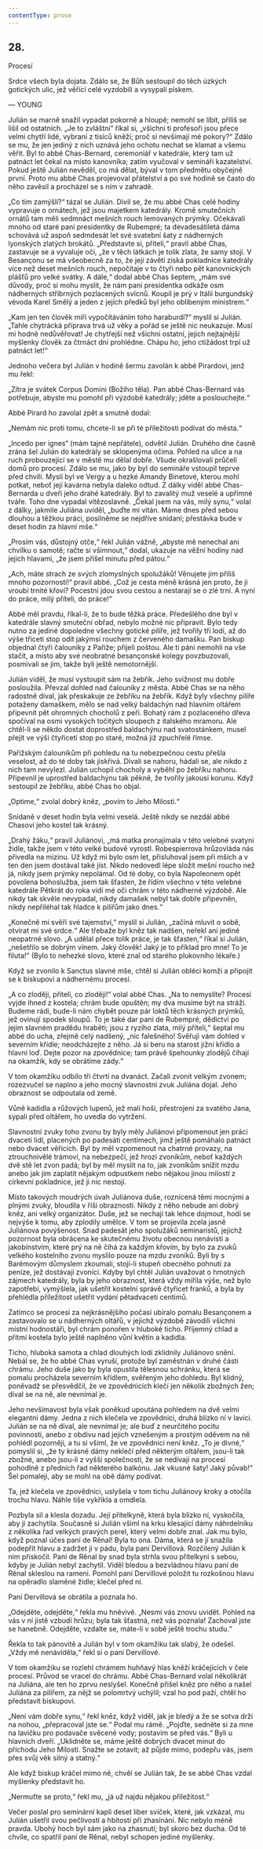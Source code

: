 ```yaml
---
contentType: prose
---
```


## 28.  
Procesí

Srdce všech byla dojata. Zdálo se, že Bůh sestoupil do těch úzkých gotických ulic, jež věřící celé vyzdobili a vysypali pískem.

— YOUNG

Julián se marně snažil vypadat pokorně a hloupě; nemohl se líbit, příliš se lišil od ostatních. „Je to zvláštní“ říkal si, „všichni ti profesoři jsou přece velmi chytří lidé, vybraní z tisíců kněží; proč si nevšímají mé pokory?“ Zdálo se mu, že jen jediný z nich uznává jeho ochotu nechat se klamat a všemu věřit. Byl to abbé Chas-Bernard, ceremoniář v katedrále, který tam už patnáct let čekal na místo kanovníka; zatím vyučoval v semináři kazatelství. Pokud ještě Julián nevěděl, co má dělat, býval v tom předmětu obyčejně první. Proto mu abbé Chas projevoval přátelství a po své hodině se často do něho zavěsil a procházel se s ním v zahradě.

„Co tím zamýšlí?“ tázal se Julián. Divil se, že mu abbé Chas celé hodiny vypravuje o ornátech, jež jsou majetkem katedrály. Kromě smutečních ornátů tam měli sedmnáct mešních rouch lemovaných prýmky. Očekávali mnoho od staré paní presidentky de Rubempré; ta devadesátiletá dáma schovává už aspoň sedmdesát let své svatební šaty z nádherných lyonských zlatých brokátů. „Představte si, příteli,“ pravil abbé Chas, zastavuje se a vyvaluje oči, „že v těch látkách je tolik zlata, že samy stojí. V Besançonu se má všeobecně za to, že její závětí získá pokladnice katedrály více než deset mešních rouch, nepočítaje v to čtyři nebo pět kanovnických plášťů pro velké svátky. A dále,“ dodal abbé Chas šeptem, „mám své důvody, proč si mohu myslit, že nám paní presidentka odkáže osm nádherných stříbrných pozlacených svícnů. Koupil je prý v Itálii burgundský vévoda Karel Smělý a jeden z jejích předků byl jeho oblíbeným ministrem.“

„Kam jen ten člověk míří vypočítáváním toho haraburdí?“ myslil si Julián. „Tahle chytrácká příprava trvá už věky a pořád se ještě nic neukazuje. Musí mi hodně nedůvěřovat! Je chytřejší než všichni ostatní, jejich nejtajnější myšlenky člověk za čtrnáct dní prohlédne. Chápu ho, jeho ctižádost trpí už patnáct let!“

Jednoho večera byl Julián v hodině šermu zavolán k abbé Pirardovi, jenž mu řekl:

„Zítra je svátek Corpus Domini (Božího těla). Pan abbé Chas-Bernard vás potřebuje, abyste mu pomohl při výzdobě katedrály; jděte a poslouchejte.“

Abbé Pirard ho zavolal zpět a smutně dodal:

„Nemám nic proti tomu, chcete-li se při té příležitosti podívat do města.“

„Incedo per ignes“ (mám tajné nepřátele), odvětil Julián. Druhého dne časně zrána šel Julián do katedrály se sklopenýma očima. Pohled na ulice a na ruch probouzející se v městě mu dělal dobře. Všude okrašlovali průčelí domů pro procesí. Zdálo se mu, jako by byl do semináře vstoupil teprve před chvílí. Myslí byl ve Vergy a u hezké Amandy Binetové, kterou mohl potkat, neboť její kavárna nebyla daleko odtud. Z dálky viděl abbé Chas-Bernarda u dveří jeho drahé katedrály. Byl to zavalitý muž veselé a upřímné tváře. Toho dne vypadal vítězoslavně. „Čekal jsem na vás, milý synu,“ volal z dálky, jakmile Juliána uviděl, „buďte mi vítán. Máme dnes před sebou dlouhou a těžkou práci, posilněme se nejdříve snídaní; přestávka bude v deset hodin za hlavní mše.“

„Prosím vás, důstojný otče,“ řekl Julián vážně, „abyste mě nenechal ani chvilku o samotě; račte si všimnout,“ dodal, ukazuje na věžní hodiny nad jejich hlavami, „že jsem přišel minutu před pátou.“

„Ach, máte strach ze svých zlomyslných spolužáků! Věnujete jim příliš mnoho pozornosti!“ pravil abbé. „Což je cesta méně krásná jen proto, že ji vroubí trnité křoví? Pocestní jdou svou cestou a nestarají se o zlé trní. A nyní do práce, milý příteli, do práce!“

Abbé měl pravdu, říkal-li, že to bude těžká práce. Předešlého dne byl v katedrále slavný smuteční obřad, nebylo možné nic připravit. Bylo tedy nutno za jediné dopoledne všechny gotické pilíře, jež tvořily tři lodi, až do výše třiceti stop odít jakýmsi rouchem z červeného damašku. Pan biskup objednal čtyři čalouníky z Paříže; přijeli poštou. Ale ti páni nemohli na vše stačit, a místo aby své neobratné besançonské kolegy povzbuzovali, posmívali se jim, takže byli ještě nemotornější.

Julián viděl, že musí vystoupit sám na žebřík. Jeho svižnost mu dobře posloužila. Převzal dohled nad čalouníky z města. Abbé Chas se na něho radostně díval, jak přeskakuje ze žebříku na žebřík. Když byly všechny pilíře potaženy damaškem, mělo se nad velký baldachýn nad hlavním oltářem připevnit pět ohromných chocholů z peří. Bohatý rám z pozlaceného dřeva spočíval na osmi vysokých točitých sloupech z italského mramoru. Ale chtěl-li se někdo dostat doprostřed baldachýnu nad svatostánkem, musel přejít ve výši čtyřiceti stop po staré, možná již zpuchřelé římse.

Pařížským čalouníkům při pohledu na tu nebezpečnou cestu přešla veselost, až do té doby tak jiskřivá. Dívali se nahoru, hádali se, ale nikdo z nich tam nevylezl. Julián uchopil chocholy a vyběhl po žebříku nahoru. Připevnil je uprostřed baldachýnu tak pěkně, že tvořily jakousi korunu. Když sestoupil ze žebříku, abbé Chas ho objal.

„Optime,“ zvolal dobrý kněz, „povím to Jeho Milosti.“

Snídaně v deset hodin byla velmi veselá. Ještě nikdy se nezdál abbé Chasovi jeho kostel tak krásný.

„Drahý žáku,“ pravil Juliánovi, „má matka pronajímala v této velebné svatyni židle, takže jsem v této velké budově vyrostl. Robespierrova hrůzovláda nás přivedla na mizinu. Už když mi bylo osm let, přisluhoval jsem při mších a v ten den jsem dostával také jíst. Nikdo nedovedl lépe složit mešní roucho než já, nikdy jsem prýmky nepolámal. Od té doby, co byla Napoleonem opět povolena bohoslužba, jsem tak šťasten, že řídím všechno v této velebné katedrále Pětkrát do roka vidí mé oči chrám v této nádherné výzdobě. Ale nikdy tak skvěle nevypadal, nikdy damašek nebyl tak dobře připevněn, nikdy nepřiléhal tak hladce k pilířům jako dnes.“

„Konečně mi svěří své tajemství,“ myslil si Julián, „začíná mluvit o sobě, otvírat mi své srdce.“ Ale třebaže byl kněz tak nadšen, neřekl ani jediné neopatrné slovo. „A udělal přece tolik práce, je tak šťasten,“ říkal si Julián, „nešetřilo se dobrým vínem. Jaký člověk! Jaký je to příklad pro mne! To je filuta!“ (Bylo to nehezké slovo, které znal od starého plukovního lékaře.)

Když se zvonilo k Sanctus slavné mše, chtěl si Julián obléci komži a připojit se k biskupovi a nádhernému procesí.

„A co zloději, příteli, co zloději!“ volal abbé Chas. „Na to nemyslíte? Procesí vyjde ihned z kostela; chrám bude opuštěn; my dva musíme být na stráži. Budeme rádi, bude-li nám chybět pouze pár loktů těch krásných prýmků, jež ovinují spodek sloupů. To je také dar paní de Rubempré, dědictví po jejím slavném pradědu hraběti; jsou z ryzího zlata, milý příteli,“ šeptal mu abbé do ucha, zřejmě celý nadšený, „nic falešného! Svěřuji vám dohled v severním křídle; neodcházejte z něho. Já si beru na starost jižní křídlo a hlavní loď. Dejte pozor na zpovědnice; tam právě špehounky zlodějů číhají na okamžik, kdy se obrátíme zády.“

V tom okamžiku odbilo tři čtvrti na dvanáct. Začali zvonit velkým zvonem; rozezvučel se naplno a jeho mocný slavnostní zvuk Juliána dojal. Jeho obraznost se odpoutala od země.

Vůně kadidla a růžových lupenů, jež malí hoši, přestrojení za svatého Jana, sypali před oltářem, ho uvedla do vytržení.

Slavnostní zvuky toho zvonu by byly měly Juliánovi připomenout jen práci dvaceti lidí, placených po padesáti centimech, jimž ještě pomáhalo patnáct nebo dvacet věřících. Byl by měl vzpomenout na chatrné provazy, na ztrouchnivělé trámoví, na nebezpečí, jež hrozí zvoníkům, neboť každých dvě stě let zvon padá; byl by měl myslit na to, jak zvoníkům snížit mzdu anebo jak jim zaplatit nějakým odpustkem nebo nějakou jinou milostí z církevní pokladnice, jež ji nic nestojí.

Místo takových moudrých úvah Juliánova duše, roznícená těmi mocnými a plnými zvuky, bloudila v říši obraznosti. Nikdy z něho nebude ani dobrý kněz, ani velký organizátor. Duše, jež se nechají tak lehce dojmout, hodí se nejvýše k tomu, aby zplodily umělce. V tom se projevila zcela jasně Juliánova povýšenost. Snad padesát jeho spolužáků seminaristů, jejichž pozornost byla obrácena ke skutečnému životu obecnou nenávistí a jakobínstvím, které prý na ně číhá za každým křovím, by bylo za zvuků velkého kostelního zvonu myslilo pouze na mzdu zvoníků. Byli by s Barêmovým důmyslem zkoumali, stojí-li stupeň obecného pohnutí za peníze, jež dostávají zvoníci. Kdyby byl chtěl Julián uvažovat o hmotných zájmech katedrály, byla by jeho obraznost, která vždy mířila výše, než bylo zapotřebí, vymýšlela, jak ušetřit kostelní správě čtyřicet franků, a byla by přehlédla příležitost ušetřit vydání pětadvaceti centimů.

Zatímco se procesí za nejkrásnějšího počasí ubíralo pomalu Besançonem a zastavovalo se u nádherných oltářů, v jejichž výzdobě závodili všichni místní hodnostáři, byl chrám ponořen v hluboké ticho. Příjemný chlad a přítmí kostela bylo ještě naplněno vůní květin a kadidla.

Ticho, hluboká samota a chlad dlouhých lodí zklidnily Juliánovo snění. Nebál se, že ho abbé Chas vyruší, protože byl zaměstnán v druhé části chrámu. Jeho duše jako by byla opustila tělesnou schránku, která se pomalu procházela severním křídlem, svěřeným jeho dohledu. Byl klidný, poněvadž se přesvědčil, že ve zpovědnicích klečí jen několik zbožných žen; díval se na ně, ale nevnímal je.

Jeho nevšímavost byla však poněkud upoutána pohledem na dvě velmi elegantní dámy. Jedna z nich klečela ve zpovědnici, druhá blízko ní v lavici. Julián se na ně díval, ale nevnímal je; ale buď z neurčitého pocitu povinnosti, anebo z obdivu nad jejich vznešeným a prostým oděvem na ně pohlédl pozorněji, a tu si všiml, že ve zpovědnici není kněz. „To je divné,“ pomyslil si, „že ty krásné dámy neklečí před některým oltářem, jsou-li tak zbožné, anebo jsou-li z vyšší společnosti, že se nedívají na procesí pohodlně z předních řad některého balkónu. Jak vkusné šaty! Jaký půvab!“ Šel pomaleji, aby se mohl na obě dámy podívat.

Ta, jež klečela ve zpovědnici, uslyšela v tom tichu Juliánovy kroky a otočila trochu hlavu. Náhle tiše vykřikla a omdlela.

Pozbyla sil a klesla dozadu. Její přítelkyně, která byla blízko ní, vyskočila, aby ji zachytila. Současně si Julián všiml na krku klesající dámy náhrdelníku z několika řad velkých pravých perel, který velmi dobře znal. Jak mu bylo, když poznal účes paní de Rênal! Byla to ona. Dáma, která se jí snažila podepřít hlavu a zadržet ji v pádu, byla paní Dervillová. Rozčilený Julián k nim přiskočil. Paní de Rênal by snad byla strhla svou přítelkyni s sebou, kdyby je Julián nebyl zachytil. Viděl bledou a bezvládnou hlavu paní de Rênal skleslou na rameni. Pomohl paní Dervillové položit tu rozkošnou hlavu na opěradlo slaměné židle; klečel před ní.

Paní Dervillová se obrátila a poznala ho.

„Odejděte, odejděte,“ řekla mu hněvivě. „Nesmí vás znovu uvidět. Pohled na vás v ní jistě vzbudí hrůzu; byla tak šťastná, než vás poznala! Zachoval jste se hanebně. Odejděte, vzdalte se, máte-li v sobě ještě trochu studu.“

Řekla to tak pánovitě a Julián byl v tom okamžiku tak slabý, že odešel. „Vždy mě nenáviděla,“ řekl si o paní Dervillové.

V tom okamžiku se rozlehl chrámem huhňavý hlas kněží kráčejících v čele procesí. Průvod se vracel do chrámu. Abbé Chas-Bernard volal několikrát na Juliána, ale ten ho zprvu neslyšel. Konečně přišel kněz pro něho a našel Juliána za pilířem, za nějž se polomrtvý uchýlil; vzal ho pod paží, chtěl ho představit biskupovi.

„Není vám dobře synu,“ řekl kněz, když viděl, jak je bledý a že se sotva drží na nohou, „přepracoval jste se.“ Podal mu rámě. „Pojďte, sedněte si za mne na lavičku pro podavače svěcené vody; postavím se před vás.“ Byli u hlavních dveří. „Uklidněte se, máme ještě dobrých dvacet minut do příchodu Jeho Milosti. Snažte se zotavit; až půjde mimo, podepřu vás, jsem přes svůj věk silný a statný.“

Ale když biskup kráčel mimo ně, chvěl se Julián tak, že se abbé Chas vzdal myšlenky představit ho.

„Nermuťte se proto,“ řekl mu, „já už najdu nějakou příležitost.“

Večer poslal pro seminární kapli deset liber svíček, které, jak vzkázal, mu Julián ušetřil svou pečlivostí a hbitostí při zhasínání. Nic nebylo méně pravda. Ubohý hoch byl sám jako na zhasnutí; byl skoro bez ducha. Od té chvíle, co spatřil paní de Rênal, nebyl schopen jediné myšlenky.
